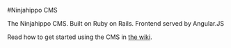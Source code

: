 #Ninjahippo CMS

The Ninjahippo CMS. Built on Ruby on Rails. Frontend served by Angular.JS

Read how to get started using the CMS in [the wiki](https://github.com/ninjahippo/docs/wiki/Getting-Started-with-the-CMS).